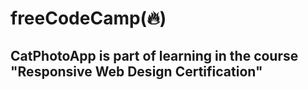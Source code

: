 # freeCodeCamp(🔥)

## CatPhotoApp is part of learning in the course "Responsive Web Design Certification"